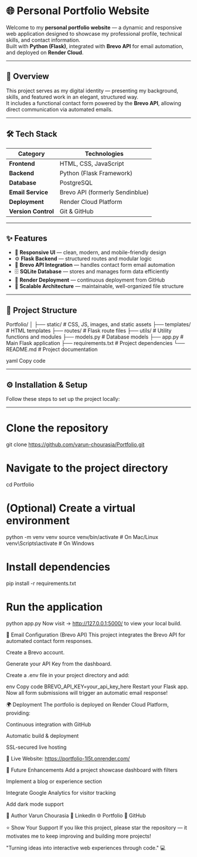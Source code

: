 # 🌐 Personal Portfolio Website

Welcome to my **personal portfolio website** — a dynamic and responsive web application designed to showcase my professional profile, technical skills, and contact information.  
Built with **Python (Flask)**, integrated with **Brevo API** for email automation, and deployed on **Render Cloud**.

---

## 🧭 Overview

This project serves as my digital identity — presenting my background, skills, and featured work in an elegant, structured way.  
It includes a functional contact form powered by the **Brevo API**, allowing direct communication via automated emails.

---

## 🛠️ Tech Stack

| Category | Technologies |
|-----------|--------------|
| **Frontend** | HTML, CSS, JavaScript |
| **Backend** | Python (Flask Framework) |
| **Database** | PostgreSQL |
| **Email Service** | Brevo API (formerly Sendinblue) |
| **Deployment** | Render Cloud Platform |
| **Version Control** | Git & GitHub |

---

## ✨ Features

- 🎨 **Responsive UI** — clean, modern, and mobile-friendly design  
- ⚙️ **Flask Backend** — structured routes and modular logic  
- 📨 **Brevo API Integration** — handles contact form email automation  
- 🗄️ **SQLite Database** — stores and manages form data efficiently  
- 🚀 **Render Deployment** — continuous deployment from GitHub  
- 🧩 **Scalable Architecture** — maintainable, well-organized file structure  

---

## 📁 Project Structure

Portfolio/
│
├── static/ # CSS, JS, images, and static assets
├── templates/ # HTML templates
├── routes/ # Flask route files
├── utils/ # Utility functions and modules
├── models.py # Database models
├── app.py # Main Flask application
├── requirements.txt # Project dependencies
└── README.md # Project documentation

yaml
Copy code

---

## ⚙️ Installation & Setup

Follow these steps to set up the project locally:

---

# Clone the repository
git clone https://github.com/varun-chourasia/Portfolio.git

# Navigate to the project directory
cd Portfolio

# (Optional) Create a virtual environment
python -m venv venv
source venv/bin/activate     # On Mac/Linux
venv\Scripts\activate        # On Windows

# Install dependencies
pip install -r requirements.txt

# Run the application
python app.py
Now visit → http://127.0.0.1:5000/ to view your local build.

📧 Email Configuration (Brevo API)
This project integrates the Brevo API for automated contact form responses.

Create a Brevo account.

Generate your API Key from the dashboard.

Create a .env file in your project directory and add:

env
Copy code
BREVO_API_KEY=your_api_key_here
Restart your Flask app. Now all form submissions will trigger an automatic email response!

🌍 Deployment
The portfolio is deployed on Render Cloud Platform, providing:

Continuous integration with GitHub

Automatic build & deployment

SSL-secured live hosting

🔗 Live Website: https://portfolio-1l5t.onrender.com/

🧩 Future Enhancements
Add a project showcase dashboard with filters

Implement a blog or experience section

Integrate Google Analytics for visitor tracking

Add dark mode support

👤 Author
Varun Chourasia
💼 LinkedIn
🌐 Portfolio
📂 GitHub

⭐ Show Your Support
If you like this project, please star the repository — it motivates me to keep improving and building more projects!

"Turning ideas into interactive web experiences through code." 💻
